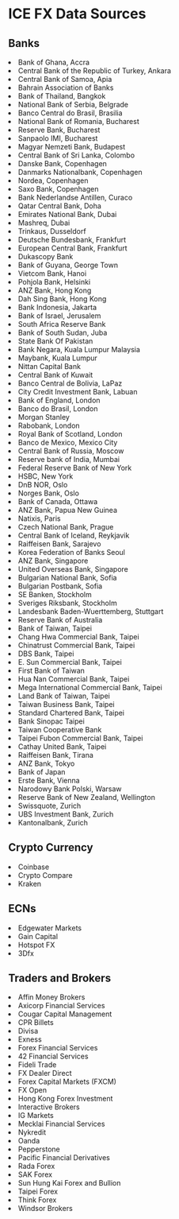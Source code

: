 # ICE FX Data Sources

## Banks

<li>Bank of Ghana, Accra </li>
<li>Central Bank of the Republic of Turkey, Ankara </li>
<li>Central Bank of Samoa, Apia </li>
<li>Bahrain Association of Banks </li>
<li>Bank of Thailand, Bangkok </li>
<li>National Bank of Serbia, Belgrade </li>
<li>Banco Central do Brasil, Brasilia </li>
<li>National Bank of Romania, Bucharest </li>
<li>Reserve Bank, Bucharest </li>
<li>Sanpaolo IMI, Bucharest </li>
<li>Magyar Nemzeti Bank, Budapest </li>
<li>Central Bank of Sri Lanka, Colombo </li>
<li>Danske Bank, Copenhagen </li>
<li>Danmarks Nationalbank, Copenhagen </li>
<li>Nordea, Copenhagen </li>
<li>Saxo Bank, Copenhagen </li>
<li>Bank Nederlandse Antillen, Curaco </li>
<li>Qatar Central Bank, Doha </li>
<li>Emirates National Bank, Dubai </li>
<li>Mashreq, Dubai </li>
<li>Trinkaus, Dusseldorf </li>
<li>Deutsche Bundesbank, Frankfurt </li>
<li>European Central Bank, Frankfurt </li>
<li>Dukascopy Bank </li>
<li>Bank of Guyana, George Town </li>
<li>Vietcom Bank, Hanoi </li>
<li>Pohjola Bank, Helsinki </li>
<li>ANZ Bank, Hong Kong </li>
<li>Dah Sing Bank, Hong Kong </li>
<li>Bank Indonesia, Jakarta </li>
<li>Bank of Israel, Jerusalem </li>
<li>South Africa Reserve Bank </li>
<li>Bank of South Sudan, Juba </li>
<li>State Bank Of Pakistan </li>
<li>Bank Negara, Kuala Lumpur Malaysia </li>
<li>Maybank, Kuala Lumpur </li>
<li>Nittan Capital Bank </li>
<li>Central Bank of Kuwait </li>
<li>Banco Central de Bolivia, LaPaz </li>
<li>City Credit Investment Bank, Labuan </li>
<li>Bank of England, London </li>
<li>Banco do Brasil, London </li>
<li>Morgan Stanley </li>
<li>Rabobank, London </li>
<li>Royal Bank of Scotland, London </li>
<li>Banco de Mexico, Mexico City </li>
<li>Central Bank of Russia, Moscow </li>
<li>Reserve bank of India, Mumbai </li>
<li>Federal Reserve Bank of New York </li>
<li>HSBC, New York </li>
<li>DnB NOR, Oslo </li>
<li>Norges Bank, Oslo </li>
<li>Bank of Canada, Ottawa </li>
<li>ANZ Bank, Papua New Guinea </li>
<li>Natixis, Paris </li>
<li>Czech National Bank, Prague </li>
<li>Central Bank of Iceland, Reykjavik </li>
<li>Raiffeisen Bank, Sarajevo </li>
<li>Korea Federation of Banks Seoul </li>
<li>ANZ Bank, Singapore </li>
<li>United Overseas Bank, Singapore </li>
<li>Bulgarian National Bank, Sofia </li>
<li>Bulgarian Postbank, Sofia </li>
<li>SE Banken, Stockholm </li>
<li>Sveriges Riksbank, Stockholm </li>
<li>Landesbank Baden-Wuerttemberg, Stuttgart </li>
<li>Reserve Bank of Australia </li>
<li>Bank of Taiwan, Taipei </li>
<li>Chang Hwa Commercial Bank, Taipei </li>
<li>Chinatrust Commercial Bank, Taipei </li>
<li>DBS Bank, Taipei </li>
<li>E. Sun Commercial Bank, Taipei </li>
<li>First Bank of Taiwan </li>
<li>Hua Nan Commercial Bank, Taipei </li>
<li>Mega International Commercial Bank, Taipei </li>
<li>Land Bank of Taiwan, Taipei </li>
<li>Taiwan Business Bank, Taipei </li>
<li>Standard Chartered Bank, Taipei </li>
<li>Bank Sinopac Taipei </li>
<li>Taiwan Cooperative Bank </li>
<li>Taipei Fubon Commercial Bank, Taipei </li>
<li>Cathay United Bank, Taipei </li>
<li>Raiffeisen Bank, Tirana </li>
<li>ANZ Bank, Tokyo </li>
<li>Bank of Japan </li>
<li>Erste Bank, Vienna </li>
<li>Narodowy Bank Polski, Warsaw </li>
<li>Reserve Bank of New Zealand, Wellington </li>
<li>Swissquote, Zurich </li>
<li>UBS Investment Bank, Zurich </li>
<li>Kantonalbank, Zurich </li>

## Crypto Currency

<li>Coinbase</li>
<li>Crypto Compare </li>
<li>Kraken</li>

## ECNs

<li>Edgewater Markets </li>
<li>Gain Capital</li>
<li>Hotspot FX </li>
<li>3Dfx</li>

## Traders and Brokers

<li>Affin Money Brokers </li>
<li>Axicorp Financial Services </li>
<li>Cougar Capital Management</li>
<li>CPR Billets</li>
<li>Divisa</li>
<li>Exness</li>
<li>Forex Financial Services</li>
<li>42 Financial Services</li>
<li>Fideli Trade </li>
<li>FX Dealer Direct</li>
<li>Forex Capital Markets (FXCM)</li>
<li>FX Open</li>
<li>Hong Kong Forex Investment</li>
<li>Interactive Brokers </li>
<li>IG Markets</li>
<li>Mecklai Financial Services</li>
<li>Nykredit</li>
<li>Oanda</li>
<li>Pepperstone</li>
<li>Pacific Financial Derivatives</li>
<li>Rada Forex</li>
<li>SAK Forex </li>
<li>Sun Hung Kai Forex and Bullion</li>
<li>Taipei Forex</li>
<li>Think Forex</li>
<li>Windsor Brokers </li>
